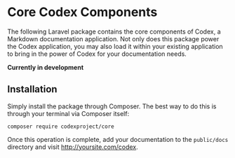 Core Codex Components
=====================

The following Laravel package contains the core components of Codex, a Markdown documentation application. Not only does this package power the Codex application, you may also load it within your existing application to bring in the power of Codex for your documentation needs.

**Currently in development**

Installation
------------
Simply install the package through Composer. The best way to do this is through your terminal via Composer itself:

```
composer require codexproject/core
```

Once this operation is complete, add your documentation to the `public/docs` directory and visit http://yoursite.com/codex.